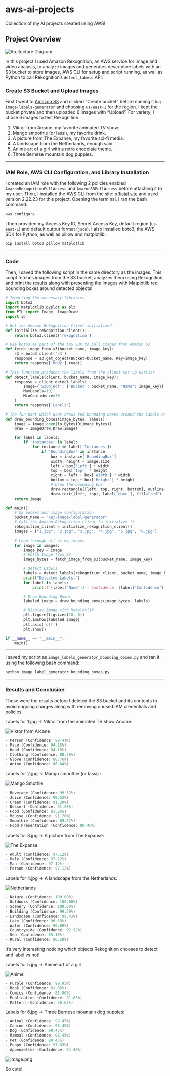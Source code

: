 # aws-ai-projects
Collection of my AI projects created using AWS!
## **Project Overview**

![Arcitecture Diagram](images/diagram.png)

In this project I used Amazon Rekognition, an AWS service for image and video analysis, to analyze images and generates descriptive labels with an S3 bucket to store images, AWS CLI for setup and script running, as well as Python to call Rekognition’s `detect_labels` API. 

### **Create S3 Bucket and Upload Images**

First I went to [Amazon S3](https://aws.amazon.com/s3/) and clicked "Create bucket" before naming it `kaj-image-labels-generator` and choosing `us-east-1` for the region. I kept the bucket private and then uploaded 6 images with “Upload”. For variety, I chose 6 images to test Rekognition:

1. Viktor from Arcane, my favorite animated TV show.
2. Mango smoothie (or lassi), my favorite drink.
3. A picture from The Expanse, my favorite sci-fi media.
4. A landscape from the Netherlands, enough said.
5. Anime art of a girl with a retro chocolate theme.
6. Three Bernese mountain dog puppies.

---

### **IAM Role, AWS CLI Configuration, and Library Installation**

I created an IAM role with the following 2 policies enabled `AmazonRekognitionFullAccess` and `AmazonS3FullAccess` before attaching it to my user. Then, I installed the AWS CLI from the site: [official site](https://aws.amazon.com/cli/) and used version 2.22.23 for this project. Opening the terminal, I ran the bash command:

```bash
aws configure
```

I then provided my Access Key ID, Secret Access Key, default region (`us-east-1`) and default output format (`json`). I also installed boto3, the AWS SDK for Python, as well as pillow and matplotlib:

```bash
pip install boto3 pillow matplotlib
```

---

### **Code**

Then, I saved the following script in the same directory as the images. This script fetches images from the S3 bucket, analyzes them using Rekognition, and print the results along with presenting the images with Matplotlib red bounding boxes around detected objects!

```python
# Importing the necessary libraries
import boto3
import matplotlib.pyplot as plt
from PIL import Image, ImageDraw
import io

# Get the Amazon Rekognition Client initialized
def initialize_rekognition_client():
    return boto3.client('rekognition')

# Use boto3 as part of the AWS SDK to pull images from Amazon S3
def fetch_image_from_s3(bucket_name, image_key):
    s3 = boto3.client('s3')
    response = s3.get_object(Bucket=bucket_name, Key=image_key)
    return response['Body'].read()

# This function produces the labels from the client set up earlier
def detect_labels(client, bucket_name, image_key):
    response = client.detect_labels(
        Image={'S3Object': {'Bucket': bucket_name, 'Name': image_key}},
        MaxLabels=10,
        MinConfidence=70
    )
    return response['Labels']

# The fun part which uses draws red bounding boxes around the labels Rekognition detects
def draw_bounding_boxes(image_bytes, labels):
    image = Image.open(io.BytesIO(image_bytes))
    draw = ImageDraw.Draw(image)

    for label in labels:
        if 'Instances' in label:
            for instance in label['Instances']:
                if 'BoundingBox' in instance:
                    box = instance['BoundingBox']
                    width, height = image.size
                    left = box['Left'] * width
                    top = box['Top'] * height
                    right = left + box['Width'] * width
                    bottom = top + box['Height'] * height
                    # Draw the bounding box
                    draw.rectangle([left, top, right, bottom], outline="red", width=3)
                    draw.text((left, top), label['Name'], fill="red")
    return image

def main():
    # S3 bucket and image configuration
    bucket_name = "kaj-image-label-generator"
    # Call the Amazon Rekognition client to initialize it
    rekognition_client = initialize_rekognition_client()
    images = ["1.jpg", "2.jpg", "3.jpg", "4.jpg", "5.jpg", "6.jpg"]   

    # Loop through all of my images
    for image in images:
        image_key = image
        # Fetch Image from S3
        image_bytes = fetch_image_from_s3(bucket_name, image_key)

        # Detect Labels
        labels = detect_labels(rekognition_client, bucket_name, image_key)
        print("Detected Labels:")
        for label in labels:
            print(f"{label['Name']} - Confidence: {label['Confidence']:.2f}%")

        # Draw Bounding Boxes
        labeled_image = draw_bounding_boxes(image_bytes, labels)

        # Display Image with Matplotlib
        plt.figure(figsize=(10, 8))
        plt.imshow(labeled_image)
        plt.axis('off')
        plt.show()  

if __name__ == "__main__":
    main()
```

---

I saved my script as `image_labels_generator_bounding_boxes.py` and ran it using the following bash command:

```bash
python image_label_generator_bounding_boxes.py
```

---

### Results and Conclusion

These were the results before I deleted the S3 bucket and its contents to avoid ongoing charges along with removing unused IAM credentials and policies. 

Labels for 1.jpg → Viktor from the animated TV show Arcane:

![Viktor from Arcane](images/viktor.png)

```powershell
- Person (Confidence: 99.41%)
- Face (Confidence: 94.18%)
- Head (Confidence: 94.18%)
- Clothing (Confidence: 88.76%)
- Glove (Confidence: 88.76%)
- Anime (Confidence: 86.04%)
```

Labels for 2.jpg → Mango smoothie (or lassi) :

![Mango Smothie](images/mango_smoothie.png)

```powershell
- Beverage (Confidence: 99.52%)
- Juice (Confidence: 99.52%)
- Cream (Confidence: 91.20%)
- Dessert (Confidence: 91.20%)
- Food (Confidence: 91.20%)
- Mousse (Confidence: 91.20%)
- Smoothie (Confidence: 89.87%)
- Food Presentation (Confidence: 88.46%)
```

Labels for 3.jpg → A picture from The Expanse:

![The Expanse](images/expanse.png)

```powershell
- Adult (Confidence: 97.12%)
- Male (Confidence: 97.12%)
- Man (Confidence: 97.12%)
- Person (Confidence: 97.12%)
```

Labels for 4.jpg → A landscape from the Netherlands:

![Netherlands](images/netherlands.png)

```powershell
- Nature (Confidence: 100.00%)
- Outdoors (Confidence: 100.00%)
- Scenery (Confidence: 100.00%)
- Building (Confidence: 99.59%)
- Landscape (Confidence: 99.43%)
- Lake (Confidence: 96.69%)
- Water (Confidence: 96.69%)
- Countryside (Confidence: 92.92%)
- Sea (Confidence: 85.10%)
- Rural (Confidence: 80.28%)
```

It’s very interesting noticing which objects Rekognition chooses to detect and label vs not!

Labels for 5.jpg → Anime art of a girl:

![Anime](images/anime_girl.png)

```powershell
- Purple (Confidence: 99.95%)
- Book (Confidence: 81.06%)
- Comics (Confidence: 81.06%)
- Publication (Confidence: 81.06%)
- Pattern (Confidence: 76.62%)
```

Labels for 6.jpg → Three Bernese mountain dog puppies:

```powershell
- Animal (Confidence: 98.45%)
- Canine (Confidence: 98.45%)
- Dog (Confidence: 98.45%)
- Mammal (Confidence: 98.45%)
- Pet (Confidence: 98.45%)
- Puppy (Confidence: 97.83%)
- Appenzeller (Confidence: 84.46%)
```

![image.png](https://prod-files-secure.s3.us-west-2.amazonaws.com/c4025823-af29-4f42-9b86-4b9e90cbcd5a/175db8c4-25ce-49e7-9787-379f0ccda824/image.png)

So cute!
